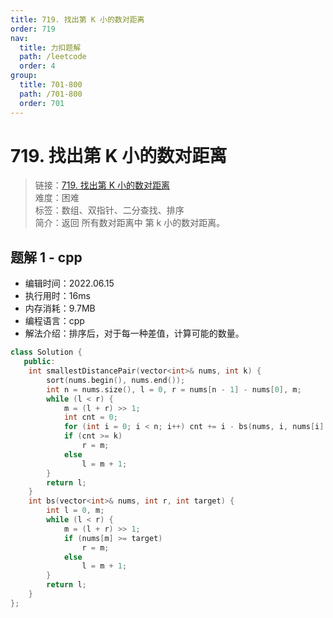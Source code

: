```yaml
---
title: 719. 找出第 K 小的数对距离
order: 719
nav:
  title: 力扣题解
  path: /leetcode
  order: 4
group:
  title: 701-800
  path: /701-800
  order: 701
---
```


# 719. 找出第 K 小的数对距离
    
> 链接：[719. 找出第 K 小的数对距离](https://leetcode.cn/problems/find-k-th-smallest-pair-distance/)  
> 难度：困难  
> 标签：数组、双指针、二分查找、排序  
> 简介：返回 所有数对距离中 第 k 小的数对距离。
      
## 题解 1 - cpp
- 编辑时间：2022.06.15
- 执行用时：16ms
- 内存消耗：9.7MB
- 编程语言：cpp
- 解法介绍：排序后，对于每一种差值，计算可能的数量。
```cpp
class Solution {
   public:
    int smallestDistancePair(vector<int>& nums, int k) {
        sort(nums.begin(), nums.end());
        int n = nums.size(), l = 0, r = nums[n - 1] - nums[0], m;
        while (l < r) {
            m = (l + r) >> 1;
            int cnt = 0;
            for (int i = 0; i < n; i++) cnt += i - bs(nums, i, nums[i] - m);
            if (cnt >= k)
                r = m;
            else
                l = m + 1;
        }
        return l;
    }
    int bs(vector<int>& nums, int r, int target) {
        int l = 0, m;
        while (l < r) {
            m = (l + r) >> 1;
            if (nums[m] >= target)
                r = m;
            else
                l = m + 1;
        }
        return l;
    }
};
```

      